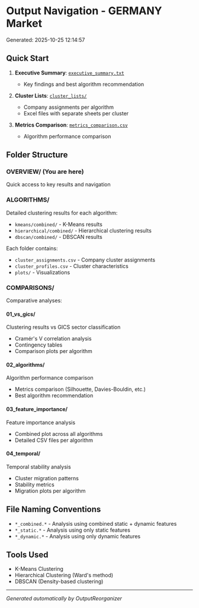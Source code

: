 # Output Navigation - GERMANY Market

Generated: 2025-10-25 12:14:57

## Quick Start

1. **Executive Summary**: [`executive_summary.txt`](executive_summary.txt)
   - Key findings and best algorithm recommendation

2. **Cluster Lists**: [`cluster_lists/`](cluster_lists/)
   - Company assignments per algorithm
   - Excel files with separate sheets per cluster

3. **Metrics Comparison**: [`metrics_comparison.csv`](metrics_comparison.csv)
   - Algorithm performance comparison

## Folder Structure

### OVERVIEW/ (You are here)
Quick access to key results and navigation

### ALGORITHMS/
Detailed clustering results for each algorithm:
- `kmeans/combined/` - K-Means results
- `hierarchical/combined/` - Hierarchical clustering results
- `dbscan/combined/` - DBSCAN results

Each folder contains:
- `cluster_assignments.csv` - Company cluster assignments
- `cluster_profiles.csv` - Cluster characteristics
- `plots/` - Visualizations

### COMPARISONS/
Comparative analyses:

#### 01_vs_gics/
Clustering results vs GICS sector classification
- Cramér's V correlation analysis
- Contingency tables
- Comparison plots per algorithm

#### 02_algorithms/
Algorithm performance comparison
- Metrics comparison (Silhouette, Davies-Bouldin, etc.)
- Best algorithm recommendation

#### 03_feature_importance/
Feature importance analysis
- Combined plot across all algorithms
- Detailed CSV files per algorithm

#### 04_temporal/
Temporal stability analysis
- Cluster migration patterns
- Stability metrics
- Migration plots per algorithm



## File Naming Conventions

- `*_combined.*` - Analysis using combined static + dynamic features
- `*_static.*` - Analysis using only static features
- `*_dynamic.*` - Analysis using only dynamic features

## Tools Used

- K-Means Clustering
- Hierarchical Clustering (Ward's method)
- DBSCAN (Density-based clustering)

---
*Generated automatically by OutputReorganizer*
